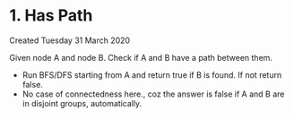 # 1. Has Path
Created Tuesday 31 March 2020

Given node A and node B. Check if A and B have a path between them.

* Run BFS/DFS starting from A and return true if B is found. If not return false.
* No case of connectedness here., coz the answer is false if A and B are in disjoint groups, automatically.


